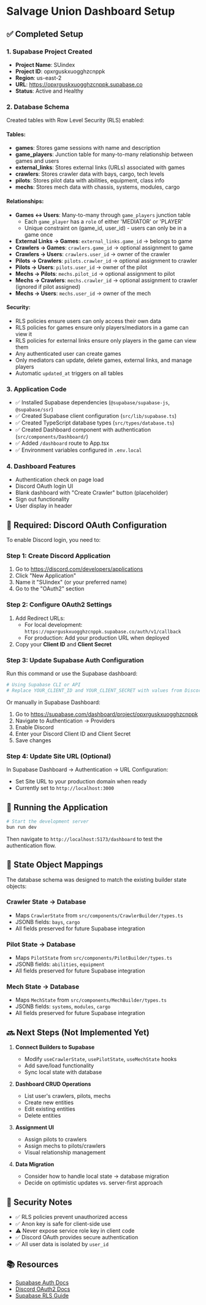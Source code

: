 # Salvage Union Dashboard Setup

## ✅ Completed Setup

### 1. Supabase Project Created

- **Project Name**: SUindex
- **Project ID**: opxrguskxuogghzcnppk
- **Region**: us-east-2
- **URL**: https://opxrguskxuogghzcnppk.supabase.co
- **Status**: Active and Healthy

### 2. Database Schema

Created tables with Row Level Security (RLS) enabled:

#### Tables:

- **games**: Stores game sessions with name and description
- **game_players**: Junction table for many-to-many relationship between games and users
- **external_links**: Stores external links (URLs) associated with games
- **crawlers**: Stores crawler data with bays, cargo, tech levels
- **pilots**: Stores pilot data with abilities, equipment, class info
- **mechs**: Stores mech data with chassis, systems, modules, cargo

#### Relationships:

- **Games ↔ Users**: Many-to-many through `game_players` junction table
  - Each `game_player` has a `role` of either 'MEDIATOR' or 'PLAYER'
  - Unique constraint on (game_id, user_id) - users can only be in a game once
- **External Links → Games**: `external_links.game_id` → belongs to game
- **Crawlers → Games**: `crawlers.game_id` → optional assignment to game
- **Crawlers → Users**: `crawlers.user_id` → owner of the crawler
- **Pilots → Crawlers**: `pilots.crawler_id` → optional assignment to crawler
- **Pilots → Users**: `pilots.user_id` → owner of the pilot
- **Mechs → Pilots**: `mechs.pilot_id` → optional assignment to pilot
- **Mechs → Crawlers**: `mechs.crawler_id` → optional assignment to crawler (ignored if pilot assigned)
- **Mechs → Users**: `mechs.user_id` → owner of the mech

#### Security:

- RLS policies ensure users can only access their own data
- RLS policies for games ensure only players/mediators in a game can view it
- RLS policies for external links ensure only players in the game can view them
- Any authenticated user can create games
- Only mediators can update, delete games, external links, and manage players
- Automatic `updated_at` triggers on all tables

### 3. Application Code

- ✅ Installed Supabase dependencies (`@supabase/supabase-js`, `@supabase/ssr`)
- ✅ Created Supabase client configuration (`src/lib/supabase.ts`)
- ✅ Created TypeScript database types (`src/types/database.ts`)
- ✅ Created Dashboard component with authentication (`src/components/Dashboard/`)
- ✅ Added `/dashboard` route to App.tsx
- ✅ Environment variables configured in `.env.local`

### 4. Dashboard Features

- Authentication check on page load
- Discord OAuth login UI
- Blank dashboard with "Create Crawler" button (placeholder)
- Sign out functionality
- User display in header

## 🔧 Required: Discord OAuth Configuration

To enable Discord login, you need to:

### Step 1: Create Discord Application

1. Go to https://discord.com/developers/applications
2. Click "New Application"
3. Name it "SUindex" (or your preferred name)
4. Go to the "OAuth2" section

### Step 2: Configure OAuth2 Settings

1. Add Redirect URLs:
   - For local development: `https://opxrguskxuogghzcnppk.supabase.co/auth/v1/callback`
   - For production: Add your production URL when deployed
2. Copy your **Client ID** and **Client Secret**

### Step 3: Update Supabase Auth Configuration

Run this command or use the Supabase dashboard:

```bash
# Using Supabase CLI or API
# Replace YOUR_CLIENT_ID and YOUR_CLIENT_SECRET with values from Discord
```

Or manually in Supabase Dashboard:

1. Go to https://supabase.com/dashboard/project/opxrguskxuogghzcnppk
2. Navigate to Authentication → Providers
3. Enable Discord
4. Enter your Discord Client ID and Client Secret
5. Save changes

### Step 4: Update Site URL (Optional)

In Supabase Dashboard → Authentication → URL Configuration:

- Set Site URL to your production domain when ready
- Currently set to `http://localhost:3000`

## 🚀 Running the Application

```bash
# Start the development server
bun run dev
```

Then navigate to `http://localhost:5173/dashboard` to test the authentication flow.

## 📝 State Object Mappings

The database schema was designed to match the existing builder state objects:

### Crawler State → Database

- Maps `CrawlerState` from `src/components/CrawlerBuilder/types.ts`
- JSONB fields: `bays`, `cargo`
- All fields preserved for future Supabase integration

### Pilot State → Database

- Maps `PilotState` from `src/components/PilotBuilder/types.ts`
- JSONB fields: `abilities`, `equipment`
- All fields preserved for future Supabase integration

### Mech State → Database

- Maps `MechState` from `src/components/MechBuilder/types.ts`
- JSONB fields: `systems`, `modules`, `cargo`
- All fields preserved for future Supabase integration

## 🔜 Next Steps (Not Implemented Yet)

1. **Connect Builders to Supabase**
   - Modify `useCrawlerState`, `usePilotState`, `useMechState` hooks
   - Add save/load functionality
   - Sync local state with database

2. **Dashboard CRUD Operations**
   - List user's crawlers, pilots, mechs
   - Create new entities
   - Edit existing entities
   - Delete entities

3. **Assignment UI**
   - Assign pilots to crawlers
   - Assign mechs to pilots/crawlers
   - Visual relationship management

4. **Data Migration**
   - Consider how to handle local state → database migration
   - Decide on optimistic updates vs. server-first approach

## 🔐 Security Notes

- ✅ RLS policies prevent unauthorized access
- ✅ Anon key is safe for client-side use
- ⚠️ Never expose service role key in client code
- ✅ Discord OAuth provides secure authentication
- ✅ All user data is isolated by `user_id`

## 📚 Resources

- [Supabase Auth Docs](https://supabase.com/docs/guides/auth)
- [Discord OAuth2 Docs](https://discord.com/developers/docs/topics/oauth2)
- [Supabase RLS Guide](https://supabase.com/docs/guides/auth/row-level-security)
